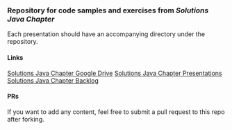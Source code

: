 ### Repository for code samples and exercises from _Solutions Java Chapter_

Each presentation should have an accompanying directory under the repository.

#### Links

[Solutions Java Chapter Google Drive](https://drive.google.com/drive/folders/1HILF0EPWtVQGFfCRwAjSU3boYKx50EL-)
[Solutions Java Chapter Presentations](https://drive.google.com/drive/folders/1ywGJSO1iT9dCm9UCBSsFkzsiPuWaznOb)
[Solutions Java Chapter Backlog](https://docs.google.com/document/d/1nxuTTcxGenYZivvcMtR6wgeOfWyz3ZPPzHNNL2JYeng/edit)

#### PRs

If you want to add any content, feel free to submit a pull request to this repo after forking.

